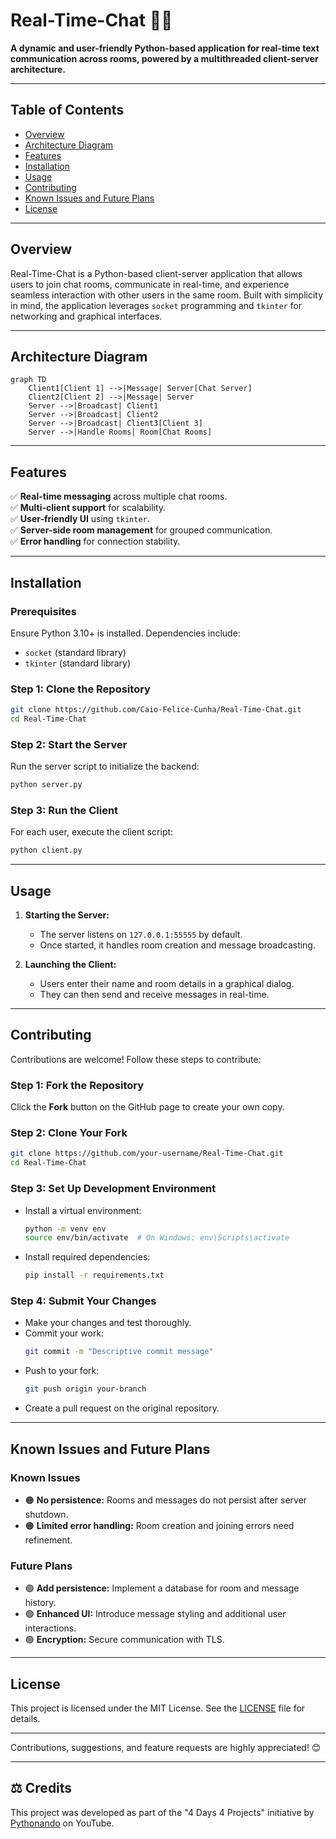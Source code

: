 # Real-Time-Chat 📡💬  

**A dynamic and user-friendly Python-based application for real-time text communication across rooms, powered by a multithreaded client-server architecture.**

---

## Table of Contents  
- [Overview](#overview)  
- [Architecture Diagram](#architecture-diagram)  
- [Features](#features)  
- [Installation](#installation)  
- [Usage](#usage)  
- [Contributing](#contributing)  
- [Known Issues and Future Plans](#known-issues-and-future-plans)  
- [License](#license)  

---

## Overview  
Real-Time-Chat is a Python-based client-server application that allows users to join chat rooms, communicate in real-time, and experience seamless interaction with other users in the same room. Built with simplicity in mind, the application leverages `socket` programming and `tkinter` for networking and graphical interfaces.

---

## Architecture Diagram  

```mermaid  
graph TD  
    Client1[Client 1] -->|Message| Server[Chat Server]  
    Client2[Client 2] -->|Message| Server  
    Server -->|Broadcast| Client1  
    Server -->|Broadcast| Client2  
    Server -->|Broadcast| Client3[Client 3]  
    Server -->|Handle Rooms| Room[Chat Rooms]  
```  

---

## Features  
✅ **Real-time messaging** across multiple chat rooms.  
✅ **Multi-client support** for scalability.  
✅ **User-friendly UI** using `tkinter`.  
✅ **Server-side room management** for grouped communication.  
✅ **Error handling** for connection stability.  

---

## Installation  

### Prerequisites  
Ensure Python 3.10+ is installed. Dependencies include:  
- `socket` (standard library)  
- `tkinter` (standard library)  

### Step 1: Clone the Repository  
```bash  
git clone https://github.com/Caio-Felice-Cunha/Real-Time-Chat.git  
cd Real-Time-Chat  
```  

### Step 2: Start the Server  
Run the server script to initialize the backend:  
```bash  
python server.py  
```  

### Step 3: Run the Client  
For each user, execute the client script:  
```bash  
python client.py  
```  

---

## Usage  

1. **Starting the Server:**  
   - The server listens on `127.0.0.1:55555` by default.  
   - Once started, it handles room creation and message broadcasting.  

2. **Launching the Client:**  
   - Users enter their name and room details in a graphical dialog.  
   - They can then send and receive messages in real-time.

---

## Contributing  

Contributions are welcome! Follow these steps to contribute:  

### Step 1: Fork the Repository  
Click the **Fork** button on the GitHub page to create your own copy.  

### Step 2: Clone Your Fork  
```bash  
git clone https://github.com/your-username/Real-Time-Chat.git  
cd Real-Time-Chat  
```  

### Step 3: Set Up Development Environment  
- Install a virtual environment:  
  ```bash  
  python -m venv env  
  source env/bin/activate  # On Windows: env\Scripts\activate  
  ```  
- Install required dependencies:  
  ```bash  
  pip install -r requirements.txt  
  ```  

### Step 4: Submit Your Changes  
- Make your changes and test thoroughly.  
- Commit your work:  
  ```bash  
  git commit -m "Descriptive commit message"  
  ```  
- Push to your fork:  
  ```bash  
  git push origin your-branch  
  ```  
- Create a pull request on the original repository.  

---

## Known Issues and Future Plans  

### Known Issues  
- 🟠 **No persistence:** Rooms and messages do not persist after server shutdown.  
- 🟠 **Limited error handling:** Room creation and joining errors need refinement.  

### Future Plans  
- 🟢 **Add persistence:** Implement a database for room and message history.  
- 🟢 **Enhanced UI:** Introduce message styling and additional user interactions.  
- 🟢 **Encryption:** Secure communication with TLS.  

---

## License  

This project is licensed under the MIT License. See the [LICENSE](LICENSE) file for details.  

---

Contributions, suggestions, and feature requests are highly appreciated! 😊

---

## ⚖️ Credits

This project was developed as part of the "4 Days 4 Projects" initiative by [Pythonando](https://pythonando.com.br) on YouTube.